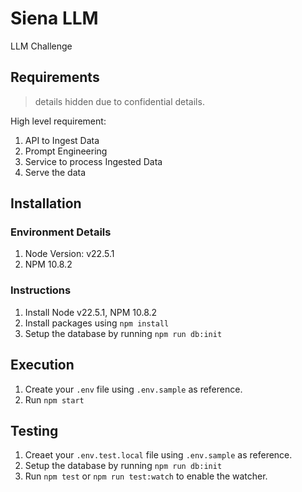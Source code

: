 # Siena LLM
LLM Challenge

## Requirements

> details hidden due to confidential details.

High level requirement:

1. API to Ingest Data
2. Prompt Engineering
3. Service to process Ingested Data
4. Serve the data

## Installation

### Environment Details
1. Node Version: v22.5.1
1. NPM 10.8.2

### Instructions
1. Install Node v22.5.1, NPM 10.8.2
1. Install packages using `npm install`
1. Setup the database by running `npm run db:init`

## Execution

1. Create your `.env` file using `.env.sample` as reference.
1. Run `npm start`

## Testing

1. Creaet your `.env.test.local` file using `.env.sample` as reference.
1. Setup the database by running `npm run db:init`
1. Run `npm test` or `npm run test:watch` to enable the watcher.
